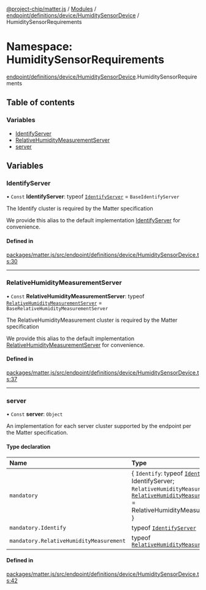 [@project-chip/matter.js](../README.md) / [Modules](../modules.md) / [endpoint/definitions/device/HumiditySensorDevice](endpoint_definitions_device_HumiditySensorDevice.md) / HumiditySensorRequirements

# Namespace: HumiditySensorRequirements

[endpoint/definitions/device/HumiditySensorDevice](endpoint_definitions_device_HumiditySensorDevice.md).HumiditySensorRequirements

## Table of contents

### Variables

- [IdentifyServer](endpoint_definitions_device_HumiditySensorDevice.HumiditySensorRequirements.md#identifyserver)
- [RelativeHumidityMeasurementServer](endpoint_definitions_device_HumiditySensorDevice.HumiditySensorRequirements.md#relativehumiditymeasurementserver)
- [server](endpoint_definitions_device_HumiditySensorDevice.HumiditySensorRequirements.md#server)

## Variables

### IdentifyServer

• `Const` **IdentifyServer**: typeof [`IdentifyServer`](behavior_definitions_identify_export.IdentifyServer.md) = `BaseIdentifyServer`

The Identify cluster is required by the Matter specification

We provide this alias to the default implementation [IdentifyServer](endpoint_definitions_device_HumiditySensorDevice.HumiditySensorRequirements.md#identifyserver) for convenience.

#### Defined in

[packages/matter.js/src/endpoint/definitions/device/HumiditySensorDevice.ts:30](https://github.com/project-chip/matter.js/blob/6d3b6a5d957d88a9231d6ecab4bb41f8133112be/packages/matter.js/src/endpoint/definitions/device/HumiditySensorDevice.ts#L30)

___

### RelativeHumidityMeasurementServer

• `Const` **RelativeHumidityMeasurementServer**: typeof [`RelativeHumidityMeasurementServer`](../classes/behavior_definitions_relative_humidity_measurement_export.RelativeHumidityMeasurementServer.md) = `BaseRelativeHumidityMeasurementServer`

The RelativeHumidityMeasurement cluster is required by the Matter specification

We provide this alias to the default implementation [RelativeHumidityMeasurementServer](endpoint_definitions_device_HumiditySensorDevice.HumiditySensorRequirements.md#relativehumiditymeasurementserver) for convenience.

#### Defined in

[packages/matter.js/src/endpoint/definitions/device/HumiditySensorDevice.ts:37](https://github.com/project-chip/matter.js/blob/6d3b6a5d957d88a9231d6ecab4bb41f8133112be/packages/matter.js/src/endpoint/definitions/device/HumiditySensorDevice.ts#L37)

___

### server

• `Const` **server**: `Object`

An implementation for each server cluster supported by the endpoint per the Matter specification.

#### Type declaration

| Name | Type |
| :------ | :------ |
| `mandatory` | \{ `Identify`: typeof [`IdentifyServer`](behavior_definitions_identify_export.IdentifyServer.md) = IdentifyServer; `RelativeHumidityMeasurement`: typeof [`RelativeHumidityMeasurementServer`](../classes/behavior_definitions_relative_humidity_measurement_export.RelativeHumidityMeasurementServer.md) = RelativeHumidityMeasurementServer } |
| `mandatory.Identify` | typeof [`IdentifyServer`](behavior_definitions_identify_export.IdentifyServer.md) |
| `mandatory.RelativeHumidityMeasurement` | typeof [`RelativeHumidityMeasurementServer`](../classes/behavior_definitions_relative_humidity_measurement_export.RelativeHumidityMeasurementServer.md) |

#### Defined in

[packages/matter.js/src/endpoint/definitions/device/HumiditySensorDevice.ts:42](https://github.com/project-chip/matter.js/blob/6d3b6a5d957d88a9231d6ecab4bb41f8133112be/packages/matter.js/src/endpoint/definitions/device/HumiditySensorDevice.ts#L42)
